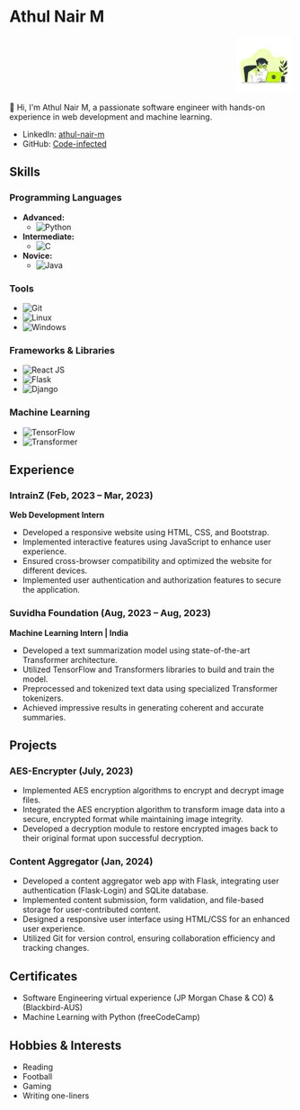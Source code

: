 # Athul Nair M

<div align="right">
  <img src="./3301602.jpg" width="100" height="100" alt="Animated Avatar">
</div>

👋 Hi, I'm Athul Nair M, a passionate software engineer with hands-on experience in web development and machine learning.

- LinkedIn: [athul-nair-m](https://www.linkedin.com/in/athul-nair-m/)
- GitHub: [Code-infected](https://github.com/Code-infected)

## Skills

### Programming Languages
- **Advanced:**
  - ![Python](https://img.shields.io/badge/Python-3776AB?style=flat-square&logo=python&logoColor=white)
- **Intermediate:**
  - ![C](https://img.shields.io/badge/C-A8B9CC?style=flat-square&logo=c&logoColor=white)
- **Novice:**
  - ![Java](https://img.shields.io/badge/Java-007396?style=flat-square&logo=java&logoColor=white)

### Tools
- ![Git](https://img.shields.io/badge/Git-F05032?style=flat-square&logo=git&logoColor=white)
- ![Linux](https://img.shields.io/badge/Linux-FCC624?style=flat-square&logo=linux&logoColor=black)
- ![Windows](https://img.shields.io/badge/Windows-0078D6?style=flat-square&logo=windows&logoColor=white)

### Frameworks & Libraries
- ![React JS](https://img.shields.io/badge/React-61DAFB?style=flat-square&logo=react&logoColor=black)
- ![Flask](https://img.shields.io/badge/Flask-000000?style=flat-square&logo=flask&logoColor=white)
- ![Django](https://img.shields.io/badge/Django-092E20?style=flat-square&logo=django&logoColor=white)

### Machine Learning
- ![TensorFlow](https://img.shields.io/badge/TensorFlow-FF6F00?style=flat-square&logo=tensorflow&logoColor=white)
- ![Transformer](https://img.shields.io/badge/Transformer-AC78A4?style=flat-square&logo=transformer&logoColor=white)

## Experience

### IntrainZ (Feb, 2023 – Mar, 2023)
**Web Development Intern**
- Developed a responsive website using HTML, CSS, and Bootstrap.
- Implemented interactive features using JavaScript to enhance user experience.
- Ensured cross-browser compatibility and optimized the website for different devices.
- Implemented user authentication and authorization features to secure the application.

### Suvidha Foundation (Aug, 2023 – Aug, 2023)
**Machine Learning Intern | India**
- Developed a text summarization model using state-of-the-art Transformer architecture.
- Utilized TensorFlow and Transformers libraries to build and train the model.
- Preprocessed and tokenized text data using specialized Transformer tokenizers.
- Achieved impressive results in generating coherent and accurate summaries.

## Projects

### AES-Encrypter (July, 2023)
- Implemented AES encryption algorithms to encrypt and decrypt image files.
- Integrated the AES encryption algorithm to transform image data into a secure, encrypted format while maintaining image integrity.
- Developed a decryption module to restore encrypted images back to their original format upon successful decryption.

### Content Aggregator (Jan, 2024)
- Developed a content aggregator web app with Flask, integrating user authentication (Flask-Login) and SQLite database.
- Implemented content submission, form validation, and file-based storage for user-contributed content.
- Designed a responsive user interface using HTML/CSS for an enhanced user experience.
- Utilized Git for version control, ensuring collaboration efficiency and tracking changes.

## Certificates
- Software Engineering virtual experience (JP Morgan Chase & CO) & (Blackbird-AUS)
- Machine Learning with Python (freeCodeCamp)

## Hobbies & Interests

- Reading
- Football
- Gaming
- Writing one-liners
